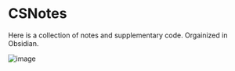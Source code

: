 # CSNotes

Here is a collection of notes and supplementary code. Orgainized in Obsidian. 

![image](https://github.com/arenvista/CSNotes/assets/85242664/ff842c32-b7c3-4f72-ade2-8779bc495d54)
